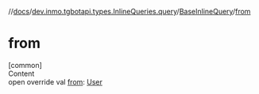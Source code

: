 //[docs](../../../index.md)/[dev.inmo.tgbotapi.types.InlineQueries.query](../index.md)/[BaseInlineQuery](index.md)/[from](from.md)



# from  
[common]  
Content  
open override val [from](from.md): [User](../../dev.inmo.tgbotapi.types/-user/index.md)  



